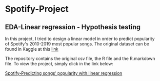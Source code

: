 # Spotify-Project
## EDA-Linear regression - Hypothesis testing


In this project, I tried to design a linear model in order to predict popularity of Spotify's 2010-2019 most popular songs. 
The original dataset can be found in Kaggle at this [link](https://www.kaggle.com/datasets/paradisejoy/top-hits-spotify-from-20002019?resource=download)

The repository contains the original csv file, the R file and the R.markdown file.
To view the project, simply click in the link below:

[Spotify-Predicting songs’ popularity with linear regression](https://github.com/GabrieleFulcheri/Spotify-Project/blob/e75630b025ebdc4149aad820e0fd3a0893303c98/Spotify_Project/Spotify-linear-regression.html)
